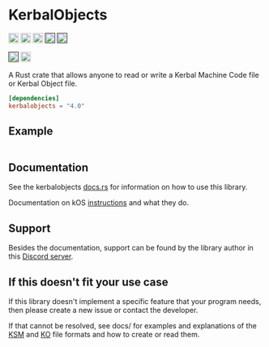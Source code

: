 # KerbalObjects

[<img src="https://img.shields.io/badge/github-newcomb--luke%2Fkerbalobjects.rs-8da0cb?style=for-the-badge&logo=github&labelColor=555555" alt="github" height="20">](https://github.com/newcomb-luke/kerbalobjects.rs)
[<img src="https://img.shields.io/crates/v/kerbalobjects?color=fc8d62&logo=rust&style=for-the-badge" alt="github" height="20">](https://crates.io/crates/kerbalobjects)
[<img src="https://img.shields.io/badge/docs.rs-kerbalobjects-66c2a5?style=for-the-badge&labelColor=555555&logo=docs.rs" alt="github" height="20">](https://docs.rs/kerbalobjects/latest/kerbalobjects/)
[<img alt="License" src="https://img.shields.io/github/license/newcomb-luke/kerbalobjects.rs?style=for-the-badge" height="20">]()
[<img alt="Crates.io Downloads" src="https://img.shields.io/crates/d/kerbalobjects?style=for-the-badge" height="20">]()

[<img alt="GitHub Workflow Status" src="https://img.shields.io/github/workflow/status/newcomb-luke/kerbalobjects.rs/Rust%20CI?style=for-the-badge" height="20">]()
[<img alt="Libraries.io dependency status for GitHub repo" src="https://img.shields.io/librariesio/github/newcomb-luke/kerbalobjects.rs?style=for-the-badge" height="20">](https://deps.rs/repo/github/newcomb-luke/kerbalobjects.rs)

A Rust crate that allows anyone to read or write a Kerbal Machine Code file or Kerbal Object file.

```toml
[dependencies]
kerbalobjects = "4.0"
```

## Example

```rust

```

## Documentation

See the kerbalobjects [docs.rs](https://docs.rs/kerbalobjects/latest/kerbalobjects/) for information on how to use this library.

Documentation on kOS [instructions](https://github.com/newcomb-luke/kerbalobjects.rs/blob/main/docs/Instruction-docs.md) and what they do. 

## Support

Besides the documentation, support can be found by the library author in this [Discord server](https://discord.gg/APETM2ceVZ).

## If this doesn't fit your use case

If this library doesn't implement a specific feature that your program needs, then please create a new issue or contact the developer.

If that cannot be resolved, see docs/ for examples and explanations of the [KSM](https://github.com/newcomb-luke/kerbalobjects.rs/blob/main/docs/KSM-file-format.md) and [KO](https://github.com/newcomb-luke/kerbalobjects.rs/blob/main/docs/KO-file-format.md) file formats and how to create or read them.
